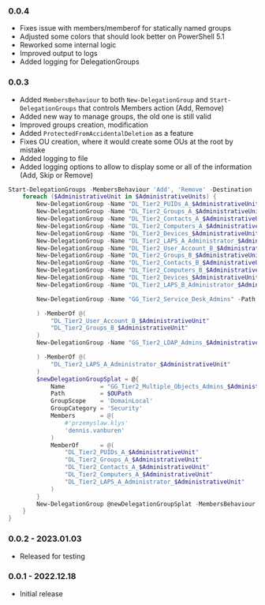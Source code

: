 ﻿
### 0.0.4
- Fixes issue with members/memberof for statically named groups
- Adjusted some colors that should look better on PowerShell 5.1
- Reworked some internal logic
- Improved output to logs
- Added logging for DelegationGroups

### 0.0.3
- Added `MembersBehaviour` to both `New-DelegationGroup` and `Start-DelegationGroups` that controls Members action (Add, Remove)
- Added new way to manage groups, the old one is still valid
- Improved groups creation, modification
- Added `ProtectedFromAccidentalDeletion` as a feature
- Fixes OU creation, where it would create some OUs at the root by mistake
- Added logging to file
- Added logging options to allow to display some or all of the information (Add, Skip or Remove)

```powershell
Start-DelegationGroups -MembersBehaviour 'Add', 'Remove' -Destination 'OU=Delegation,OU=Groups,OU=Production,DC=ad,DC=evotec,DC=xyz' -Domain 'ad.evotec.xyz' -Verbose {
    foreach ($AdministrativeUnit in $AdministrativeUnits) {
        New-DelegationGroup -Name "DL_Tier2_PUIDs_A_$AdministrativeUnit" -Path $OUPath -GroupScope 'DomainLocal' -GroupCategory 'Security' -Description 'Testing description' -DisplayName "DL_Tier2_PUIDs_A_$AdministrativeUnit" -ProtectedFromAccidentalDeletion
        New-DelegationGroup -Name "DL_Tier2_Groups_A_$AdministrativeUnit" -Path $OUPath -GroupScope 'DomainLocal' -GroupCategory 'Security'
        New-DelegationGroup -Name "DL_Tier2_Contacts_A_$AdministrativeUnit" -Path $OUPath -GroupScope 'DomainLocal' -GroupCategory 'Security'
        New-DelegationGroup -Name "DL_Tier2_Computers_A_$AdministrativeUnit" -Path $OUPath -GroupScope 'DomainLocal' -GroupCategory 'Security'
        New-DelegationGroup -Name "DL_Tier2_Devices_$AdministrativeUnit" -Path $OUPath -GroupScope 'DomainLocal' -GroupCategory 'Security'
        New-DelegationGroup -Name "DL_Tier2_LAPS_A_Administrator_$AdministrativeUnit" -Path $OUPath -GroupScope 'DomainLocal' -GroupCategory 'Security'
        New-DelegationGroup -Name "DL_Tier2_User_Account_B_$AdministrativeUnit" -Path $OUPath -GroupScope 'DomainLocal' -GroupCategory 'Security'
        New-DelegationGroup -Name "DL_Tier2_Groups_B_$AdministrativeUnit" -Path $OUPath -GroupScope 'DomainLocal' -GroupCategory 'Security'
        New-DelegationGroup -Name "DL_Tier2_Contacts_B_$AdministrativeUnit" -Path $OUPath -GroupScope 'DomainLocal' -GroupCategory 'Security'
        New-DelegationGroup -Name "DL_Tier2_Computers_B_$AdministrativeUnit" -Path $OUPath -GroupScope 'DomainLocal' -GroupCategory 'Security'
        New-DelegationGroup -Name "DL_Tier2_Devices_$AdministrativeUnit" -Path $OUPath -GroupScope 'DomainLocal' -GroupCategory 'Security'
        New-DelegationGroup -Name "DL_Tier2_LAPS_B_Administrator_$AdministrativeUnit" -Path $OUPath -GroupScope 'DomainLocal' -GroupCategory 'Security'

        New-DelegationGroup -Name "GG_Tier2_Service_Desk_Admins" -Path $OUPath -GroupScope 'DomainLocal' -GroupCategory 'Security' -Members @(

        ) -MemberOf @(
            "DL_Tier2_User_Account_B_$AdministrativeUnit"
            "DL_Tier2_Groups_B_$AdministrativeUnit"
        )
        New-DelegationGroup -Name "GG_Tier2_LDAP_Admins_$AdministrativeUnit" -Path $OUPath -GroupScope 'DomainLocal' -GroupCategory 'Security' -Members @(

        ) -MemberOf @(
            "DL_Tier2_LAPS_A_Administrator_$AdministrativeUnit"
        )
        $newDelegationGroupSplat = @{
            Name          = "GG_Tier2_Multiple_Objects_Admins_$AdministrativeUnit"
            Path          = $OUPath
            GroupScope    = 'DomainLocal'
            GroupCategory = 'Security'
            Members       = @(
                #'przemyslaw.klys'
                'dennis.vanburen'
            )
            MemberOf      = @(
                "DL_Tier2_PUIDs_A_$AdministrativeUnit"
                "DL_Tier2_Groups_A_$AdministrativeUnit"
                "DL_Tier2_Contacts_A_$AdministrativeUnit"
                "DL_Tier2_Computers_A_$AdministrativeUnit"
                "DL_Tier2_LAPS_A_Administrator_$AdministrativeUnit"
            )
        }
        New-DelegationGroup @newDelegationGroupSplat -MembersBehaviour 'Add', 'Remove'
    }
}
```

### 0.0.2 - 2023.01.03
- Released for testing

### 0.0.1 - 2022.12.18
- Initial release